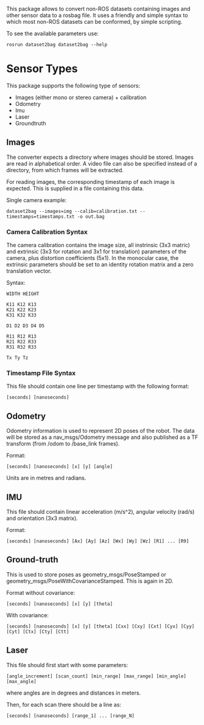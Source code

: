 This package allows to convert non-ROS datasets containing images and other sensor data to a rosbag file. It uses a friendly and simple syntax to which most non-ROS datasets can be conformed, by simple scripting.

To see the available parameters use:

    rosrun dataset2bag dataset2bag --help

# Sensor Types

This package supports the following type of sensors:

* Images (either mono or stereo camera) + calibration
* Odometry
* Imu
* Laser
* Groundtruth

## Images

The converter expects a directory where images should be stored. Images are read in alphabetical order. A video file can also be specified instead of a directory, from which frames will be extracted.

For reading images, the corresponding timestamp of each image is expected. This is supplied in a file containing this data.

Single camera example:

    dataset2bag --images=img --calib=calibration.txt --timestamps=timestamps.txt -o out.bag

### Camera Calibration Syntax

The camera calibration contains the image size, all instrinsic (3x3 matric) and extrinsic (3x3 for rotation and 3x1 for translation) parameters of the camera, plus distortion coefficients (5x1). In the monocular case, the extrinsic parameters should be set to an identity rotation matrix and a zero translation vector.

Syntax:

    WIDTH HEIGHT

    K11 K12 K13
    K21 K22 K23
    K31 K32 K33

    D1 D2 D3 D4 D5

    R11 R12 R13
    R21 R22 R33
    R31 R32 R33

    Tx Ty Tz

### Timestamp File Syntax

This file should contain one line per timestamp with the following format:

    [seconds] [nanoseconds]

## Odometry

Odometry information is used to represent 2D poses of the robot. The data will be stored as a nav_msgs/Odometry message and also published as a TF transform (from /odom to /base_link frames).

Format:

    [seconds] [nanoseconds] [x] [y] [angle]

Units are in metres and radians.

## IMU

This file should contain linear acceleration (m/s^2), angular velocity (rad/s) and orientation (3x3 matrix).

Format:

    [seconds] [nanoseconds] [Ax] [Ay] [Az] [Wx] [Wy] [Wz] [R1] ... [R9]

## Ground-truth

This is used to store poses as geometry_msgs/PoseStamped or geometry_msgs/PoseWithCovarianceStamped. This is again in 2D.

Format without covariance:

    [seconds] [nanoseconds] [x] [y] [theta]

With covariance:

    [seconds] [nanoseconds] [x] [y] [theta] [Cxx] [Cxy] [Cxt] [Cyx] [Cyy] [Cyt] [Ctx] [Cty] [Ctt]

## Laser

This file should first start with some parameters:

    [angle_increment] [scan_count] [min_range] [max_range] [min_angle] [max_angle]

where angles are in degrees and distances in meters.

Then, for each scan there should be a line as:

    [seconds] [nanoseconds] [range_1] ... [range_N]


